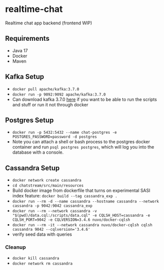 # realtime-chat

Realtime chat app backend (frontend WIP)

## Requirements

-   Java 17
-   Docker
-   Maven

## Kafka Setup

-   `docker pull apache/kafka:3.7.0`
-   `docker run -p 9092:9092 apache/kafka:3.7.0`
-   Can download kafka 3.7.0 [here](https://kafka.apache.org/downloads) if you want to be able to run the scripts and stuff or run it not through docker

## Postgres Setup

-   `docker run -p 5432:5432 --name chat-postgres -e POSTGRES_PASSWORD=password -d postgres`
-   Note you can attach a shell or bash process to the postgres docker container and run `psql postgres postgres`, which will log you into the database with a console.

## Cassandra Setup

-   `docker network create cassandra`
-   `cd chatstream/src/main/resources`
-   Build docker image from dockerfile that turns on experimental SASI index feature: `docker build --tag cassandra_exp .`
-   `docker run --rm -d --name cassandra --hostname cassandra --network cassandra -p 9042:9042 cassandra_exp`
-   `docker run --rm --network cassandra -v "$(pwd)/data.cql:/scripts/data.cql" -e CQLSH_HOST=cassandra -e CQLSH_PORT=9042 -e CQLVERSION=3.4.6 nuvo/docker-cqlsh`
-   `docker run --rm -it --network cassandra nuvo/docker-cqlsh cqlsh cassandra 9042 --cqlversion='3.4.6'`
-   verify seed data with queries

### Cleanup

-   `docker kill cassandra`
-   `docker network rm cassandra`
